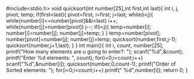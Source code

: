 #include<stdio.h>
void quicksort(int number[25],int first,int last){
   int i, j, pivot, temp;
   if(first<last){
      pivot=first;
      i=first;
      j=last;
      while(i<j){
         while(number[i]<=number[pivot]&&i<last)
         i++;
         while(number[j]>number[pivot])
         j--;
         if(i<j){
            temp=number[i];
            number[i]=number[j];
            number[j]=temp;
         }
      }
      temp=number[pivot];
      number[pivot]=number[j];
      number[j]=temp;
      quicksort(number,first,j-1);
      quicksort(number,j+1,last);
   }
}
int main(){
   int i, count, number[25];
   printf("How many elements are u going to enter?: ");
   scanf("%d",&count);
   printf("Enter %d elements: ", count);
   for(i=0;i<count;i++)
   scanf("%d",&number[i]);
   quicksort(number,0,count-1);
   printf("Order of Sorted elements: ");
   for(i=0;i<count;i++)
   printf(" %d",number[i]);
   return 0;
}  